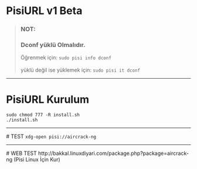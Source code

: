 # PisiURL v1 Beta
<blockquote><h3>NOT:</h3>
<h3>Dconf yüklü Olmalıdır. </h3>  Öğrenmek için:  <code>sudo pisi info dconf</code><br><br> yüklü değil ise yüklemek için:
<code>sudo pisi it dconf</code>
<br>
</blockquote>
<hr>

# PisiURL Kurulum
<code>sudo chmod 777 -R install.sh</code><br>
<code>./install.sh</code>
<hr>
# TEST
<code>xdg-open pisi://aircrack-ng</code>
<hr>
# WEB TEST
http://bakkal.linuxdiyari.com/package.php?package=aircrack-ng (Pisi Linux İçin Kur)
